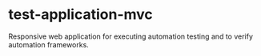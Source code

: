 # test-application-mvc
Responsive web application for executing automation testing and to verify automation frameworks.
